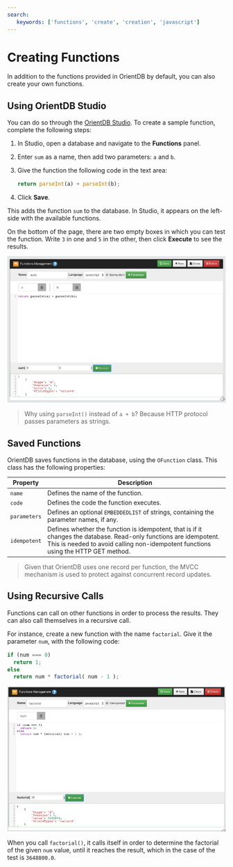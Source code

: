 ```yaml
---
search:
   keywords: ['functions', 'create', 'creation', 'javascript']
---
```


# Creating Functions

In addition to the functions provided in OrientDB by default, you can also create your own functions.

## Using OrientDB Studio

You can do so through the [OrientDB Studio](../studio/Studio-Home-page.md). To create a sample function, complete the following steps:

1. In Studio, open a database and navigate to the **Functions** panel.

1. Enter `sum` as a name, then add two parameters: `a` and `b`.

1. Give the function the following code in the text area:

   ```javascript
   return parseInt(a) + parseInt(b);
   ```

1. Click **Save**.

This adds the function `sum` to the database.  In Studio, it appears on the left-side with the available functions.

On the bottom of the page, there are two empty boxes in which you can test the function.  Write `3` in one and `5` in the other, then click **Execute** to see the results.

![image](../images/studio-function-sum.png)

>Why using `parseInt()` instead of `a + b`?  Because HTTP protocol passes parameters as strings.

## Saved Functions

OrientDB saves functions in the database, using the `OFunction` class.  This class has the following properties:

| Property | Description |
|---|---|
| `name` | Defines the name of the function. |
| `code` | Defines the code the function executes. |
| `parameters` | Defines an optional `EMBEDDEDLIST` of strings, containing the parameter names, if any. |
| `idempotent` | Defines whether the function is idempotent, that is if it changes the database.  Read-only functions are idempotent.  This is needed to avoid calling non-idempotent functions using the HTTP GET method. |

>Given that OrientDB uses one record per function, the MVCC mechanism is used to protect against concurrent record updates.



## Using Recursive Calls

Functions can call on other functions in order to process the results.  They can also call themselves in a recursive call.

For instance, create a new function with the name `factorial`.  Give it the parameter `num`, with the following code:

```javascript
if (num === 0)
  return 1;
else
  return num * factorial( num - 1 );
```

![image](../images/studio-function-factorial.png)

When you call `factorial()`, it calls itself in order to determine the factorial of the given `num` value, until it reaches the result, which in the case of the test is `3648800.0`.
